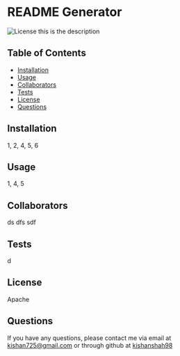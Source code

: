 # README Generator
![License](https://img.shields.io/badge/license-Apache-green.png)
this is the description
## Table of Contents
* [Installation](#installation)
* [Usage](#usage)
* [Collaborators](#collaborators)
* [Tests](#tests)
* [License](#license)
* [Questions](#questions)
## Installation
1, 2, 4, 5, 6
## Usage
1, 4, 5
## Collaborators
ds dfs  sdf 
## Tests
d
## License
Apache
## Questions
If you have any questions, please contact me via email at [kishan725@gmail.com](mailto:kishan725@gmail.com) or through github at [kishanshah98](https://github.com/kishanshah98)
